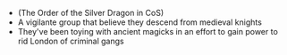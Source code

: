 - (The Order of the Silver Dragon in CoS)
- A vigilante group that believe they descend from medieval knights
- They've been toying with ancient magicks in an effort to gain power to rid London of criminal gangs